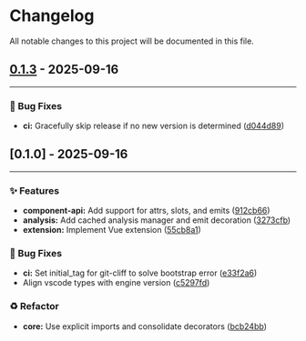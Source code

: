 # Changelog

All notable changes to this project will be documented in this file.
## [0.1.3](https://github.com/vofronte/vue-glimpse/compare/v0.1.2...v0.1.3) - 2025-09-16
---

### 🐛 Bug Fixes

- **ci:** Gracefully skip release if no new version is determined ([d044d89](https://github.com/vofronte/vue-glimpse/commit/d044d89db9e883f9903b8bdf7c811d24050d7bf2))
## [0.1.0] - 2025-09-16
---

### ✨ Features

- **component-api:** Add support for attrs, slots, and emits ([912cb66](https://github.com/vofronte/vue-glimpse/commit/912cb666e477ac6aa1f930f38a75080a23bada4e))
- **analysis:** Add cached analysis manager and emit decoration ([3273cfb](https://github.com/vofronte/vue-glimpse/commit/3273cfb9646b4065522c4793197d34e5ea089e9e))
- **extension:** Implement Vue extension ([55cb8a1](https://github.com/vofronte/vue-glimpse/commit/55cb8a10e77015206306f5f63e6a3db5729395cc))

### 🐛 Bug Fixes

- **ci:** Set initial_tag for git-cliff to solve bootstrap error ([e33f2a6](https://github.com/vofronte/vue-glimpse/commit/e33f2a69cc57caeb4706a0c7814c124a1c64ad17))
- Align vscode types with engine version ([c5297fd](https://github.com/vofronte/vue-glimpse/commit/c5297fdcbaa116acd0d9c38e96057043764e9826))

### ♻️ Refactor

- **core:** Use explicit imports and consolidate decorators ([bcb24bb](https://github.com/vofronte/vue-glimpse/commit/bcb24bb0d5f7a2de2c840c95f59f55d672f081b2))
<!-- generated by git-cliff -->
